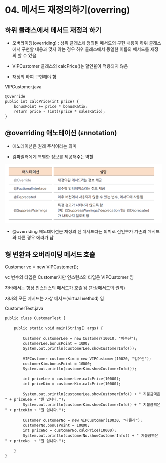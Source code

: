 # 04. 메서드 재정의하기(overring)

## 하위 클래스에서 메서드 재정의 하기

- 오버라이딩(overriding) : 상위 클래스에 정의된 메서드의 구현 내용이 하위 클래스에서 구현할 내용과 맞지 않는 경우 
하위 클래스에서 동일한 이름의 메서드를 재정의 할 수 있음 

- VIPCustomer 클래스의 calcPrice()는 할인율이 적용되지 않음

- 재정의 하여 구현해야 함

VIPCustomer.java
```
@Override
public int calcPrice(int price) {
	bonusPoint += price * bonusRatio;
	return price - (int)(price * salesRatio);
}
```

## @overriding 애노테이션 (annotation)

- 애노테이션은 원래 주석이라는 의미

- 컴파일러에게 특별한 정보를 제공해주는 역할 

![annotation](./img/annotation.png)

- @overriding 애노테이션은 재정의 된 메서드라는 의미로 선언부가 기존의 메서드와 다른 경우 에러가 남



## 형 변환과 오버라이딩 메서드 호출

   Customer vc = new VIPCustomer();

   vc 변수의 타입은 Customer지만 인스턴스의 타입은 VIPCustomer 임
   
   자바에서는 항상 인스턴스의 메서드가 호출 됨 (가상메서드의 원리)

   자바의 모든 메서드는 가상 메서드(virtual method) 임

CustomerTest.java
```
public class CustomerTest {

	public static void main(String[] args) {
		
		Customer customerLee = new Customer(10010, "이순신");
		customerLee.bonusPoint = 1000;
		System.out.println(customerLee.showCustomerInfo());
		
		VIPCustomer customerKim = new VIPCustomer(10020, "김유신");
		customerKim.bonusPoint = 10000;
		System.out.println(customerKim.showCustomerInfo());
		
		int priceLee = customerLee.calcPrice(10000);
		int priceKim = customerKim.calcPrice(10000);
		
		System.out.println(customerLee.showCustomerInfo() + " 지불금액은 " + priceLee + "원 입니다.");
		System.out.println(customerKim.showCustomerInfo() + " 지불금액은 " + priceKim + "원 입니다.");
		
		Customer customerNo = new VIPCustomer(10030, "나몰라");
		customerNo.bonusPoint = 10000;
		int priceNo = customerNo.calcPrice(10000);
		System.out.println(customerNo.showCustomerInfo() + " 지불금액은 " + priceNo  + "원 입니다.");

	}
}
```